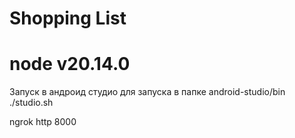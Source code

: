 # Shopping List

# node v20.14.0

Запуск в андроид студио для запуска в папке android-studio/bin ./studio.sh

ngrok http 8000
